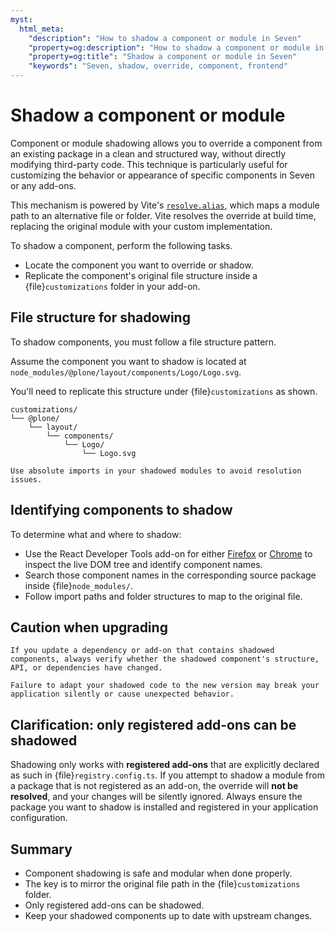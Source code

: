 ```yaml
---
myst:
  html_meta:
    "description": "How to shadow a component or module in Seven"
    "property=og:description": "How to shadow a component or module in Seven"
    "property=og:title": "Shadow a component or module in Seven"
    "keywords": "Seven, shadow, override, component, frontend"
---
```


# Shadow a component or module

Component or module shadowing allows you to override a component from an existing package in a clean and structured way, without directly modifying third-party code.
This technique is particularly useful for customizing the behavior or appearance of specific components in Seven or any add-ons.

This mechanism is powered by Vite's [`resolve.alias`](https://vite.dev/config/shared-options#resolve-alias), which maps a module path to an alternative file or folder.
Vite resolves the override at build time, replacing the original module with your custom implementation.

To shadow a component, perform the following tasks.

-   Locate the component you want to override or shadow.
-   Replicate the component's original file structure inside a {file}`customizations` folder in your add-on.


## File structure for shadowing

To shadow components, you must follow a file structure pattern.

Assume the component you want to shadow is located at `node_modules/@plone/layout/components/Logo/Logo.svg`.

You'll need to replicate this structure under {file}`customizations` as shown.

```
customizations/
└── @plone/
    └── layout/
        └── components/
            └── Logo/
                └── Logo.svg
```

```{tip}
Use absolute imports in your shadowed modules to avoid resolution issues.
```

## Identifying components to shadow

To determine what and where to shadow:

-   Use the React Developer Tools add-on for either [Firefox](https://addons.mozilla.org/en-US/firefox/addon/react-devtools/) or [Chrome](https://chromewebstore.google.com/detail/react-developer-tools/fmkadmapgofadopljbjfkapdkoienihi) to inspect the live DOM tree and identify component names.
-   Search those component names in the corresponding source package inside {file}`node_modules/`.
-   Follow import paths and folder structures to map to the original file.

## Caution when upgrading

```{warning}
If you update a dependency or add-on that contains shadowed components, always verify whether the shadowed component's structure, API, or dependencies have changed.

Failure to adapt your shadowed code to the new version may break your application silently or cause unexpected behavior.
```

## Clarification: only registered add-ons can be shadowed

Shadowing only works with **registered add-ons** that are explicitly declared as such in {file}`registry.config.ts`.
If you attempt to shadow a module from a package that is not registered as an add-on, the override will **not be resolved**, and your changes will be silently ignored.
Always ensure the package you want to shadow is installed and registered in your application configuration.

## Summary

-   Component shadowing is safe and modular when done properly.
-   The key is to mirror the original file path in the {file}`customizations` folder.
-   Only registered add-ons can be shadowed.
-   Keep your shadowed components up to date with upstream changes.
